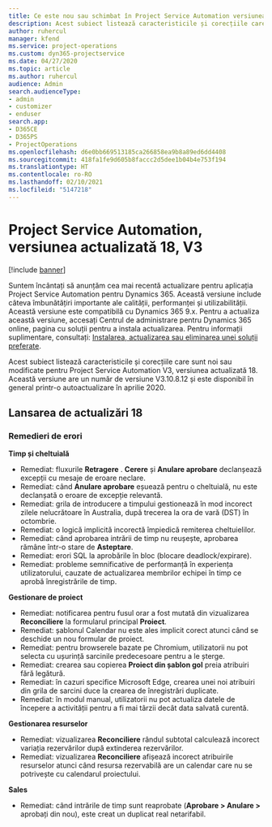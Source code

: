 ```yaml
---
title: Ce este nou sau schimbat în Project Service Automation versiunea actualizată 18, V3
description: Acest subiect listează caracteristicile și corecțiile care sunt disponibile în Project Service Automation V3, versiunea actualizată 18, V3.
author: ruhercul
manager: kfend
ms.service: project-operations
ms.custom: dyn365-projectservice
ms.date: 04/27/2020
ms.topic: article
ms.author: ruhercul
audience: Admin
search.audienceType:
- admin
- customizer
- enduser
search.app:
- D365CE
- D365PS
- ProjectOperations
ms.openlocfilehash: d6e0bb669513185ca266858ea9b8a89ed6dd4408
ms.sourcegitcommit: 418fa1fe9d605b8faccc2d5dee1b04b4e753f194
ms.translationtype: HT
ms.contentlocale: ro-RO
ms.lasthandoff: 02/10/2021
ms.locfileid: "5147218"
---
```

# <a name="project-service-automation-update-release-18-v3"></a>Project Service Automation, versiunea actualizată 18, V3

[!include [banner](../includes/psa-now-project-operations.md)]

Suntem încântați să anunțăm cea mai recentă actualizare pentru aplicația Project Service Automation pentru Dynamics 365. Această versiune include câteva îmbunătățiri importante ale calității, performanței și utilizabilității. Această versiune este compatibilă cu Dynamics 365 9.x. Pentru a actualiza această versiune, accesați Centrul de administrare pentru Dynamics 365 online, pagina cu soluții pentru a instala actualizarea. Pentru informații suplimentare, consultați: [Instalarea, actualizarea sau eliminarea unei soluții preferate](https://docs.microsoft.com/power-platform/admin/install-remove-preferred-solution).

Acest subiect listează caracteristicile și corecțiile care sunt noi sau modificate pentru Project Service Automation V3, versiunea actualizată 18. Această versiune are un număr de versiune V3.10.8.12 și este disponibil în general printr-o autoactualizare în aprilie 2020.

## <a name="update-release-18"></a>Lansarea de actualizări 18

### <a name="bug-fixes"></a>Remedieri de erori

**Timp și cheltuială**

- Remediat: fluxurile **Retragere** . **Cerere** și **Anulare aprobare** declanșează excepții cu mesaje de eroare neclare.
- Remediat: când **Anulare aprobare** eșuează pentru o cheltuială, nu este declanșată o eroare de excepție relevantă.
- Remediat: grila de introducere a timpului gestionează în mod incorect zilele nelucrătoare în Australia, după trecerea la ora de vară (DST) în octombrie.
- Remediat: o logică implicită incorectă împiedică remiterea cheltuielilor.
- Remediat: când aprobarea intrării de timp nu reușește, aprobarea rămâne într-o stare de **Asteptare**.
- Remediat: erori SQL la aprobările în bloc (blocare deadlock/expirare).
- Remediat: probleme semnificative de performanță în experiența utilizatorului, cauzate de actualizarea membrilor echipei în timp ce aprobă înregistrările de timp.

**Gestionare de proiect**

- Remediat: notificarea pentru fusul orar a fost mutată din vizualizarea **Reconciliere** la formularul principal **Proiect**.
- Remediat: șablonul Calendar nu este ales implicit corect atunci când se deschide un nou formular de proiect.
- Remediat: pentru browserele bazate pe Chromium, utilizatorii nu pot selecta cu ușurință sarcinile predecesoare pentru a le șterge.
- Remediat: crearea sau copierea **Proiect din șablon gol** preia atribuiri fără legătură.
- Remediat: în cazuri specifice Microsoft Edge, crearea unei noi atribuiri din grila de sarcini duce la crearea de înregistrări duplicate.
- Remediat: în modul manual, utilizatorii nu pot actualiza datele de începere a activității pentru a fi mai târzii decât data salvată curentă.

**Gestionarea resurselor**

- Remediat: vizualizarea **Reconciliere** rândul subtotal calculează incorect variația rezervărilor după extinderea rezervărilor.
- Remediat: vizualizarea **Reconciliere** afișează incorect atribuirile resurselor atunci când resursa rezervabilă are un calendar care nu se potrivește cu calendarul proiectului.

**Sales**

- Remediat: când intrările de timp sunt reaprobate (**Aprobare > Anulare >** aprobați din nou), este creat un duplicat real netarifabil.
